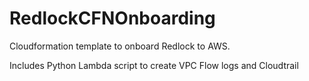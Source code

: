 # RedlockCFNOnboarding

Cloudformation template to onboard Redlock to AWS.

Includes Python Lambda script to create VPC Flow logs and Cloudtrail
